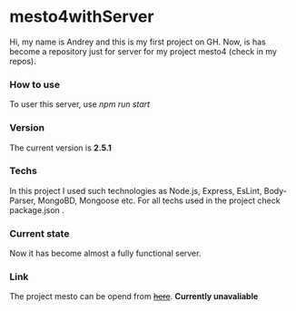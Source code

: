 # mesto4withServer
Hi, my name is Andrey and this is my first project on GH. Now, is has become a repository just for server for my project mesto4 (check in my repos). 

### How to use
To user this server, use _npm run start_

### Version 
The current version is __2.5.1__

### Techs
In this project I used such technologies as Node.js, Express, EsLint, Body-Parser, MongoBD, Mongoose etc. For all techs used in the project check package.json .

### Current state
Now it has become almost a fully functional server.

### Link 
The project mesto can be opend from ~~[here](https://agas0077.github.io/mesto4/ "Mesto")~~. __Currently unavaliable__

